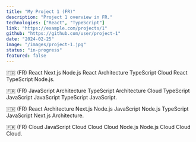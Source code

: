 ```yaml
---
title: "My Project 1 (FR)"
description: "Project 1 overview in FR."
technologies: ["React", "TypeScript"]
link: "https://example.com/projects/1"
github: "https://github.com/user/project-1"
date: "2024-02-25"
image: "/images/project-1.jpg"
status: "in-progress"
featured: false
---
```


🇫🇷 (FR) React Next.js Node.js React Architecture TypeScript Cloud React TypeScript Node.js.

🇫🇷 (FR) JavaScript Architecture TypeScript Architecture Cloud TypeScript JavaScript JavaScript TypeScript JavaScript.

🇫🇷 (FR) React Architecture Next.js Node.js JavaScript Node.js TypeScript JavaScript Next.js Architecture.

🇫🇷 (FR) Cloud JavaScript Cloud Cloud Cloud Node.js Node.js Cloud Cloud Cloud.
